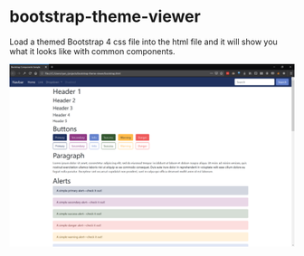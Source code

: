 # bootstrap-theme-viewer
Load a themed Bootstrap 4 css file into the html file and it will show you what it looks like with common components.

![bootstrap_example.png](https://github.com/rBurgett/bootstrap-theme-viewer/blob/master/bootstrap_example.png)

